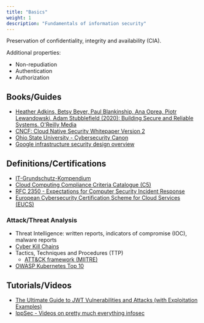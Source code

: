 ```yaml
---
title: "Basics"
weight: 1
description: "Fundamentals of information security"
---
```


Preservation of confidentiality, integrity and availability (CIA).

Additional properties:

- Non-repudiation
- Authentication
- Authorization

## Books/Guides

- [Heather Adkins, Betsy Beyer, Paul Blankinship, Ana Oprea, Piotr Lewandowski, Adam Stubblefield (2020): Building Secure and Reliable Systems. O'Reilly Media](https://sre.google/books/building-secure-reliable-systems/)
- [CNCF: Cloud Native Security Whitepaper Version 2](https://www.cncf.io/wp-content/uploads/2022/06/CNCF_cloud-native-security-whitepaper-May2022-v2.pdf)
- [Ohio State University - Cybersecurity Canon](https://icdt.osu.edu/cybercanon/bookreviews)
- [Google infrastructure security design overview](https://cloud.google.com/docs/security/infrastructure/design)

## Definitions/Certifications

- [IT-Grundschutz-Kompendium](https://www.bsi.bund.de/DE/Themen/Unternehmen-und-Organisationen/Standards-und-Zertifizierung/IT-Grundschutz/IT-Grundschutz-Kompendium/it-grundschutz-kompendium_node.html)
- [Cloud Computing Compliance Criteria Catalogue (C5)](https://www.bsi.bund.de/DE/Themen/Unternehmen-und-Organisationen/Informationen-und-Empfehlungen/Empfehlungen-nach-Angriffszielen/Cloud-Computing/Kriterienkatalog-C5/kriterienkatalog-c5_node.html)
- [RFC 2350 - Expectations for Computer Security Incident Response](https://www.rfc-editor.org/rfc/rfc2350.html)
- [European Cybersecurity Certification Scheme for Cloud Services (EUCS)](https://www.enisa.europa.eu/publications/eucs-cloud-service-scheme)

### Attack/Threat Analysis

- Threat Intelligence: written reports, indicators of compromise (IOC), malware reports
- [Cyber Kill Chains](https://www.lockheedmartin.com/en-us/capabilities/cyber/cyber-kill-chain.html)
- Tactics, Techniques and Procedures (TTP)
  - [ATT&CK framework (MIITRE)](https://attack.mitre.org/)
- [OWASP Kubernetes Top 10](https://owasp.org/www-project-kubernetes-top-ten/)

## Tutorials/Videos
- [The Ultimate Guide to JWT Vulnerabilities and Attacks (with Exploitation Examples)](https://pentesterlab.com/blog/jwt-vulnerabilities-attacks-guide)
- [IppSec - Videos on pretty much everything infosec](https://ippsec.rocks/?#)